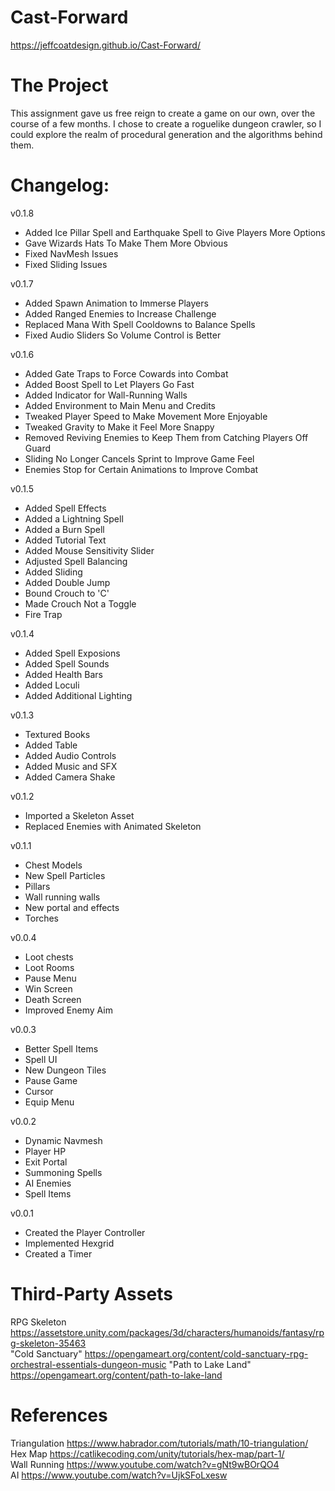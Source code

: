 # Cast-Forward
https://jeffcoatdesign.github.io/Cast-Forward/
# The Project
This assignment gave us free reign to create a game on our own, over the course of a few months. I chose to create a roguelike dungeon crawler, so I could explore the realm of procedural generation and the algorithms behind them.
# Changelog:

v0.1.8
+ Added Ice Pillar Spell and Earthquake Spell to Give Players More Options
+ Gave Wizards Hats To Make Them More Obvious
+ Fixed NavMesh Issues
+ Fixed Sliding Issues  

v0.1.7
+ Added Spawn Animation to Immerse Players
+ Added Ranged Enemies to Increase Challenge
+ Replaced Mana With Spell Cooldowns to Balance Spells
+ Fixed Audio Sliders So Volume Control is Better
  
v0.1.6
+ Added Gate Traps to Force Cowards into Combat
+ Added Boost Spell to Let Players Go Fast
+ Added Indicator for Wall-Running Walls
+ Added Environment to Main Menu and Credits
+ Tweaked Player Speed to Make Movement More Enjoyable
+ Tweaked Gravity to Make it Feel More Snappy
+ Removed Reviving Enemies to Keep Them from Catching Players Off Guard
+ Sliding No Longer Cancels Sprint to Improve Game Feel
+ Enemies Stop for Certain Animations to Improve Combat  

v0.1.5  
+ Added Spell Effects
+ Added a Lightning Spell
+ Added a Burn Spell
+ Added Tutorial Text
+ Added Mouse Sensitivity Slider
+ Adjusted Spell Balancing
+ Added Sliding
+ Added Double Jump
+ Bound Crouch to 'C'
+ Made Crouch Not a Toggle
+ Fire Trap  
  
v0.1.4  
+ Added Spell Exposions
+ Added Spell Sounds
+ Added Health Bars
+ Added Loculi
+ Added Additional Lighting
  
v0.1.3  
+ Textured Books
+ Added Table
+ Added Audio Controls
+ Added Music and SFX
+ Added Camera Shake  
  
v0.1.2  
+ Imported a Skeleton Asset
+ Replaced Enemies with Animated Skeleton  


v0.1.1  
+ Chest Models
+ New Spell Particles
+ Pillars
+ Wall running walls
+ New portal and effects
+ Torches  


v0.0.4  
+ Loot chests
+ Loot Rooms
+ Pause Menu
+ Win Screen
+ Death Screen
+ Improved Enemy Aim


v0.0.3  
+ Better Spell Items
+ Spell UI
+ New Dungeon Tiles
+ Pause Game
+ Cursor
+ Equip Menu


v0.0.2  
+ Dynamic Navmesh
+ Player HP
+ Exit Portal
+ Summoning Spells
+ AI Enemies
+ Spell Items


v0.0.1  
+ Created the Player Controller
+ Implemented Hexgrid
+ Created a Timer

# Third-Party Assets
RPG Skeleton  
https://assetstore.unity.com/packages/3d/characters/humanoids/fantasy/rpg-skeleton-35463  
"Cold Sanctuary"
https://opengameart.org/content/cold-sanctuary-rpg-orchestral-essentials-dungeon-music
"Path to Lake Land"
https://opengameart.org/content/path-to-lake-land


# References
Triangulation
https://www.habrador.com/tutorials/math/10-triangulation/  
Hex Map
https://catlikecoding.com/unity/tutorials/hex-map/part-1/  
Wall Running
https://www.youtube.com/watch?v=gNt9wBOrQO4  
AI
https://www.youtube.com/watch?v=UjkSFoLxesw  
